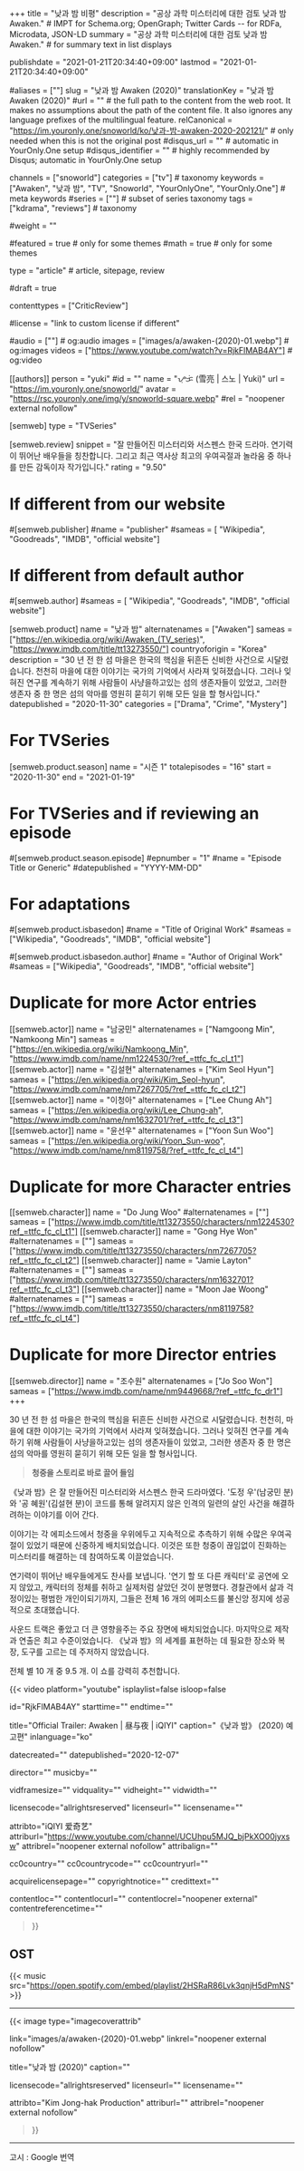 +++
title = "낮과 밤 비평"
description = "공상 과학 미스터리에 대한 검토 낮과 밤 Awaken."													# IMPT for Schema.org; OpenGraph; Twitter Cards -- for RDFa, Microdata, JSON-LD
summary = "공상 과학 미스터리에 대한 검토 낮과 밤 Awaken."																											# for summary text in list displays

publishdate = "2021-01-21T20:34:40+09:00"
lastmod = "2021-01-21T20:34:40+09:00"

#aliases = [""]
slug = "낮과 밤 Awaken (2020)"
translationKey = "낮과 밤 Awaken (2020)"
#url = ""																														# the full path to the content from the web root. It makes no assumptions about the path of the content file. It also ignores any language prefixes of the multilingual feature.
relCanonical = "https://im.youronly.one/snoworld/ko/낮과-밤-awaken-2020-202121/"																									# only needed when this is not the original post
#disqus_url = ""                                                    # automatic in YourOnly.One setup
#disqus_identifier = ""                                             # highly recommended by Disqus; automatic in YourOnly.One setup

channels = ["snoworld"]
categories = ["tv"]                           # taxonomy
keywords = ["Awaken", "낮과 밤", "TV", "Snoworld", "YourOnlyOne", "YourOnly.One"]                                                   # meta keywords
#series = [""]																											# subset of series taxonomy
tags = ["kdrama", "reviews"]																						# taxonomy

#weight = ""

#featured = true																									# only for some themes
#math = true																											# only for some themes

type = "article"                                                           # article, sitepage, review

#draft = true

contenttypes = ["CriticReview"]

#license = "link to custom license if different"

#audio = [""]                                                       # og:audio
images = ["images/a/awaken-(2020)-01.webp"]                                                     # og:images
videos = ["https://www.youtube.com/watch?v=RjkFlMAB4AY"]                                                      # og:video

[[authors]]
  person = "yuki"
  #id = ""
  name = "ᜌᜓᜃᜒ (雪亮 | 스노 | Yuki)"
  url = "https://im.youronly.one/snoworld/"
  avatar = "https://rsc.youronly.one/img/y/snoworld-square.webp"
  #rel = "noopener external nofollow"

[semweb]
type = "TVSeries"

[semweb.review]
snippet = "잘 만들어진 미스터리와 서스펜스 한국 드라마. 연기력이 뛰어난 배우들을 칭찬합니다. 그리고 최근 역사상 최고의 우여곡절과 놀라움 중 하나를 만든 감독이자 작가입니다."
rating = "9.50"

# If different from our website
#[semweb.publisher]
#name = "publisher"
#sameas = [ "Wikipedia", "Goodreads", "IMDB", "official website"]

# If different from default author
#[semweb.author]
#sameas = [ "Wikipedia", "Goodreads", "IMDB", "official website"]

[semweb.product]
name = "낮과 밤"
alternatenames = ["Awaken"]
sameas = ["https://en.wikipedia.org/wiki/Awaken_(TV_series)", "https://www.imdb.com/title/tt13273550/"]
countryoforigin = "Korea"
description = "30 년 전 한 섬 마을은 한국의 핵심을 뒤흔든 신비한 사건으로 시달렸습니다. 천천히 마을에 대한 이야기는 국가의 기억에서 사라져 잊혀졌습니다. 그러나 잊혀진 연구를 계속하기 위해 사람들이 사냥을하고있는 섬의 생존자들이 있었고, 그러한 생존자 중 한 명은 섬의 악마를 영원히 묻히기 위해 모든 일을 할 형사입니다."
datepublished = "2020-11-30"
categories = ["Drama", "Crime", "Mystery"]

# For TVSeries
[semweb.product.season]
name = "시즌 1"
totalepisodes = "16"
start = "2020-11-30"
end = "2021-01-19"

# For TVSeries and if reviewing an episode
#[semweb.product.season.episode]
#epnumber = "1"
#name = "Episode Title or Generic"
#datepublished = "YYYY-MM-DD"

# For adaptations
#[semweb.product.isbasedon]
#name = "Title of Original Work"
#sameas = ["Wikipedia", "Goodreads", "IMDB", "official website"]

#[semweb.product.isbasedon.author]
#name = "Author of Original Work"
#sameas = ["Wikipedia", "Goodreads", "IMDB", "official website"]

# Duplicate for more Actor entries
[[semweb.actor]]
name = "남궁민"
alternatenames = ["Namgoong Min", "Namkoong Min"]
sameas = ["https://en.wikipedia.org/wiki/Namkoong_Min", "https://www.imdb.com/name/nm1224530/?ref_=ttfc_fc_cl_t1"]
[[semweb.actor]]
name = "김설현"
alternatenames = ["Kim Seol Hyun"]
sameas = ["https://en.wikipedia.org/wiki/Kim_Seol-hyun", "https://www.imdb.com/name/nm7267705/?ref_=ttfc_fc_cl_t2"]
[[semweb.actor]]
name = "이청아"
alternatenames = ["Lee Chung Ah"]
sameas = ["https://en.wikipedia.org/wiki/Lee_Chung-ah", "https://www.imdb.com/name/nm1632701/?ref_=ttfc_fc_cl_t3"]
[[semweb.actor]]
name = "윤선우"
alternatenames = ["Yoon Sun Woo"]
sameas = ["https://en.wikipedia.org/wiki/Yoon_Sun-woo", "https://www.imdb.com/name/nm8119758/?ref_=ttfc_fc_cl_t4"]

# Duplicate for more Character entries
[[semweb.character]]
name = "Do Jung Woo"
#alternatenames = [""]
sameas = ["https://www.imdb.com/title/tt13273550/characters/nm1224530?ref_=ttfc_fc_cl_t1"]
[[semweb.character]]
name = "Gong Hye Won"
#alternatenames = [""]
sameas = ["https://www.imdb.com/title/tt13273550/characters/nm7267705?ref_=ttfc_fc_cl_t2"]
[[semweb.character]]
name = "Jamie Layton"
#alternatenames = [""]
sameas = ["https://www.imdb.com/title/tt13273550/characters/nm1632701?ref_=ttfc_fc_cl_t3"]
[[semweb.character]]
name = "Moon Jae Woong"
#alternatenames = [""]
sameas = ["https://www.imdb.com/title/tt13273550/characters/nm8119758?ref_=ttfc_fc_cl_t4"]

# Duplicate for more Director entries
[[semweb.director]]
name = "조수원"
alternatenames = ["Jo Soo Won"]
sameas = ["https://www.imdb.com/name/nm9449668/?ref_=ttfc_fc_dr1"]
+++

30 년 전 한 섬 마을은 한국의 핵심을 뒤흔든 신비한 사건으로 시달렸습니다. 천천히, 마을에 대한 이야기는 국가의 기억에서 사라져 잊혀졌습니다. 그러나 잊혀진 연구를 계속하기 위해 사람들이 사냥을하고있는 섬의 생존자들이 있었고, 그러한 생존자 중 한 명은 섬의 악마를 영원히 묻히기 위해 모든 일을 할 형사입니다.

<!--more-->

> **청중을 스토리로 바로 끌어 들임**

《낮과 밤》은 잘 만들어진 미스터리와 서스펜스 한국 드라마였다. '도정 우'(남궁민 분)와 '공 혜원'(김설현 분)이 코드를 통해 알려지지 않은 인격의 일련의 살인 사건을 해결하려하는 이야기를 이어 간다.

이야기는 각 에피소드에서 청중을 우위에두고 지속적으로 추측하기 위해 수많은 우여곡절이 있었기 때문에 신중하게 배치되었습니다. 이것은 또한 청중이 끊임없이 진화하는 미스터리를 해결하는 데 참여하도록 이끌었습니다.

연기력이 뛰어난 배우들에게도 찬사를 보냅니다. '연기 할 또 다른 캐릭터'로 공연에 오지 않았고, 캐릭터의 정체를 취하고 실제처럼 살았던 것이 분명했다. 경찰관에서 삶과 걱정이있는 평범한 개인이되기까지, 그들은 전체 16 개의 에피소드를 불신앙 정지에 성공적으로 초대했습니다.

사운드 트랙은 좋았고 더 큰 영향을주는 주요 장면에 배치되었습니다. 마지막으로 제작과 연출은 최고 수준이었습니다. 《낮과 밤》의 세계를 표현하는 데 필요한 장소와 복장, 도구를 고르는 데 주저하지 않았습니다.

전체 별 10 개 중 9.5 개. 이 쇼를 강력히 추천합니다.

{{< video
  platform="youtube"
  isplaylist=false
  isloop=false

  id="RjkFlMAB4AY"
  starttime=""
  endtime=""

  title="Official Trailer: Awaken | 昼与夜 | iQIYI"
  caption="《낮과 밤》 (2020) 예고편"
  inlanguage="ko"

  datecreated=""
  datepublished="2020-12-07"

  director=""
  musicby=""

  vidframesize=""
  vidquality=""
  vidheight=""
  vidwidth=""

  licensecode="allrightsreserved"
  licenseurl=""
  licensename=""

  attribto="iQIYI 爱奇艺"
  attriburl="https://www.youtube.com/channel/UCUhpu5MJQ_bjPkXO00jyxsw"
  attribrel="noopener external nofollow"
  attribalign=""

  cc0country=""
  cc0countrycode=""
  cc0countryurl=""

  acquirelicensepage=""
  copyrightnotice=""
  credittext=""

  contentloc=""
  contentlocurl=""
  contentlocrel="noopener external"
  contentreferencetime=""
>}}

## OST

{{< music src="https://open.spotify.com/embed/playlist/2HSRaR86Lvk3qnjH5dPmNS" >}}

---

{{< image
  type="imagecoverattrib"

  link="images/a/awaken-(2020)-01.webp"
  linkrel="noopener external nofollow"

  title="낮과 밤 (2020)"
  caption=""

  licensecode="allrightsreserved"
  licenseurl=""
  licensename=""

  attribto="Kim Jong-hak Production"
  attriburl=""
  attribrel="noopener external nofollow"
>}}

---

고시 : Google 번역
